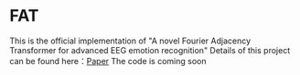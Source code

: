 # FAT
This is the official implementation of "A novel Fourier Adjacency Transformer for advanced EEG emotion recognition"
Details of this project can be found here：[Paper](https://arxiv.org/pdf/2503.13465)
The code is coming soon
